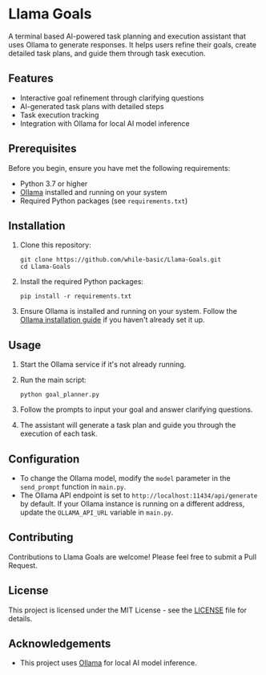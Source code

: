 # Llama Goals
A terminal based AI-powered task planning and execution assistant that uses Ollama to generate responses. It helps users refine their goals, create detailed task plans, and guide them through task execution.

## Features

- Interactive goal refinement through clarifying questions
- AI-generated task plans with detailed steps
- Task execution tracking
- Integration with Ollama for local AI model inference

## Prerequisites

Before you begin, ensure you have met the following requirements:

- Python 3.7 or higher
- [Ollama](https://ollama.ai/) installed and running on your system
- Required Python packages (see `requirements.txt`)

## Installation

1. Clone this repository:
   ```
   git clone https://github.com/while-basic/Llama-Goals.git
   cd Llama-Goals
   ```

2. Install the required Python packages:
   ```
   pip install -r requirements.txt
   ```

3. Ensure Ollama is installed and running on your system. Follow the [Ollama installation guide](https://github.com/jmorganca/ollama#installation) if you haven't already set it up.

## Usage

1. Start the Ollama service if it's not already running.

2. Run the main script:
   ```
   python goal_planner.py
   ```

3. Follow the prompts to input your goal and answer clarifying questions.

4. The assistant will generate a task plan and guide you through the execution of each task.

## Configuration

- To change the Ollama model, modify the `model` parameter in the `send_prompt` function in `main.py`.
- The Ollama API endpoint is set to `http://localhost:11434/api/generate` by default. If your Ollama instance is running on a different address, update the `OLLAMA_API_URL` variable in `main.py`.

## Contributing

Contributions to Llama Goals are welcome! Please feel free to submit a Pull Request.

## License

This project is licensed under the MIT License - see the [LICENSE](LICENSE) file for details.

## Acknowledgements

- This project uses [Ollama](https://ollama.ai/) for local AI model inference.
